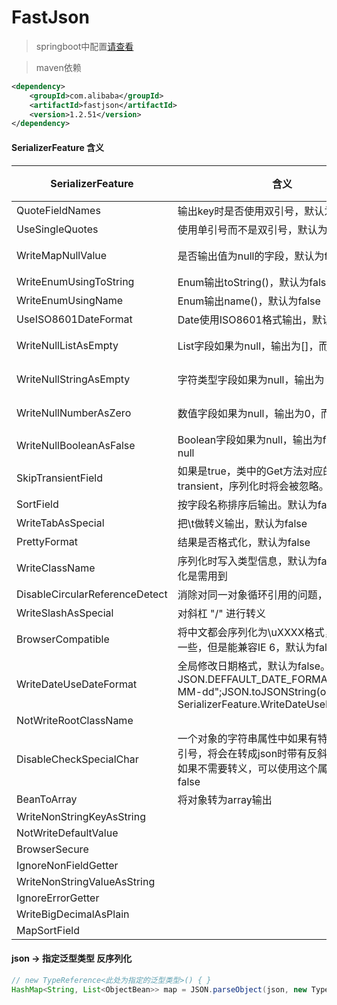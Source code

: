 # FastJson

> springboot中配置[请查看](../springboot/fastjson-config.md)

> maven依赖

```xml
<dependency>
    <groupId>com.alibaba</groupId>
    <artifactId>fastjson</artifactId>
    <version>1.2.51</version>
</dependency>
```

#### SerializerFeature 含义

|SerializerFeature             |        含义       |     备注     |
|------------------------------|------------------|--------------|
|QuoteFieldNames               | 输出key时是否使用双引号，默认为true | |
|UseSingleQuotes               | 使用单引号而不是双引号，默认为false | |
|WriteMapNullValue             | 是否输出值为null的字段，默认为false | 常用 |
|WriteEnumUsingToString        | Enum输出toString()，默认为false | |
|WriteEnumUsingName            | Enum输出name()，默认为false | |
|UseISO8601DateFormat          | Date使用ISO8601格式输出，默认为false | |
|WriteNullListAsEmpty          | List字段如果为null，输出为[]，而非null | 常用 |
|WriteNullStringAsEmpty        | 字符类型字段如果为null，输出为 ""，而非null | 常用 |
|WriteNullNumberAsZero         | 数值字段如果为null，输出为0，而非null | 常用 |
|WriteNullBooleanAsFalse       | Boolean字段如果为null，输出为false，而非null | |
|SkipTransientField            | 如果是true，类中的Get方法对应的Field是transient，序列化时将会被忽略。默认为true | |
|SortField                     | 按字段名称排序后输出。默认为false | |
|WriteTabAsSpecial             | 把\t做转义输出，默认为false | |
|PrettyFormat                  | 结果是否格式化，默认为false | |
|WriteClassName                | 序列化时写入类型信息，默认为false。反序列化是需用到 | |
|DisableCircularReferenceDetect| 消除对同一对象循环引用的问题，默认为false | |
|WriteSlashAsSpecial           | 对斜杠 "/" 进行转义 | |
|BrowserCompatible             | 将中文都会序列化为\uXXXX格式，字节数会多一些，但是能兼容IE 6，默认为false | |
|WriteDateUseDateFormat        | 全局修改日期格式，默认为false。JSON.DEFFAULT_DATE_FORMAT = "yyyy-MM-dd";JSON.toJSONString(obj, SerializerFeature.WriteDateUseDateFormat); | |
|NotWriteRootClassName         |  | |
|DisableCheckSpecialChar       | 一个对象的字符串属性中如果有特殊字符如双引号，将会在转成json时带有反斜杠转移符。如果不需要转义，可以使用这个属性。默认为false | |
|BeanToArray                   | 将对象转为array输出 | |
|WriteNonStringKeyAsString     | | |
|NotWriteDefaultValue          | | |
|BrowserSecure                 | | |
|IgnoreNonFieldGetter          | | |
|WriteNonStringValueAsString   | | |
|IgnoreErrorGetter             | | |
|WriteBigDecimalAsPlain        | | |
|MapSortField                  | | |


#### json -> 指定泛型类型 反序列化

```java
// new TypeReference<此处为指定的泛型类型>() { }
HashMap<String, List<ObjectBean>> map = JSON.parseObject(json, new TypeReference<HashMap<String, List<ObjectBean>>>() { });
```